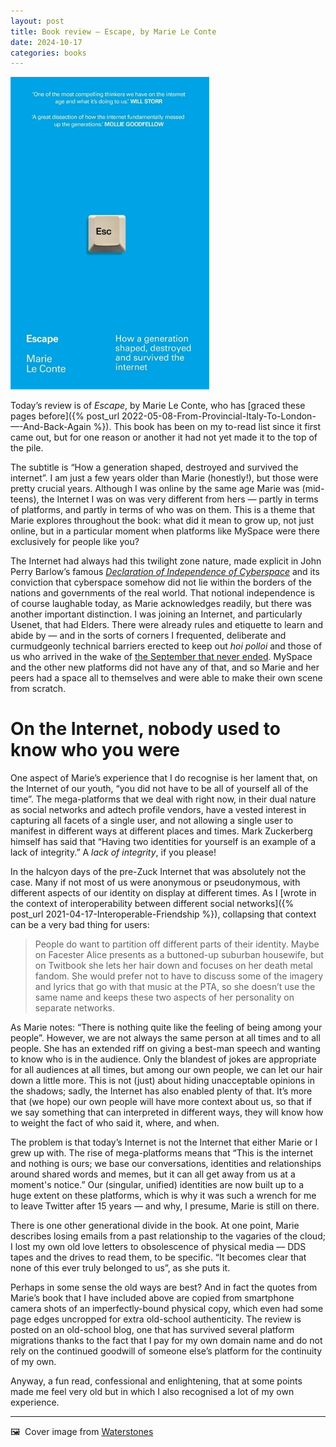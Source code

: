 ```yaml
---
layout: post
title: Book review — Escape, by Marie Le Conte
date: 2024-10-17
categories: books
---
```


![](/images/escape-cover.jpg)

Today’s review is of *Escape*, by Marie Le Conte, who has [graced these pages before]({% post_url 2022-05-08-From-Provincial-Italy-To-London-—-And-Back-Again %}). This book has been on my to-read list since it first came out, but for one reason or another it had not yet made it to the top of the pile.

The subtitle is “How a generation shaped, destroyed and survived the internet”. I am just a few years older than Marie (honestly!), but those were pretty crucial years. Although I was online by the same age Marie was (mid-teens), the Internet I was on was very different from hers — partly in terms of platforms, and partly in terms of who was on them. This is a theme that Marie explores throughout the book: what did it mean to grow up, not just online, but in a particular moment when platforms like MySpace were there exclusively for people like you?

The Internet had always had this twilight zone nature, made explicit in John Perry Barlow’s famous *[Declaration of Independence of Cyberspace](https://www.eff.org/cyberspace-independence)* and its conviction that cyberspace somehow did not lie within the borders of the nations and governments of the real world. That notional independence is of course laughable today, as Marie acknowledges readily, but there was another important distinction. I was joining an Internet, and particularly Usenet, that had Elders. There were already rules and etiquette to learn and abide by — and in the sorts of corners I frequented, deliberate and curmudgeonly technical barriers erected to keep out *hoi polloi* and those of us who arrived in the wake of [the September that never ended](https://en.wikipedia.org/wiki/Eternal_September). MySpace and the other new platforms did not have any of that, and so Marie and her peers had a space all to themselves and were able to make their own scene from scratch. 

# On the Internet, nobody used to know who you were

One aspect of Marie’s experience that I do recognise is her lament that, on the Internet of our youth, “you did not have to be all of yourself all of the time”. The mega-platforms that we deal with right now, in their dual nature as social networks and adtech profile vendors, have a vested interest in capturing all facets of a single user, and not allowing a single user to manifest in different ways at different places and times. Mark Zuckerberg himself has said that “Having two identities for yourself is an example of a lack of integrity.” A *lack of integrity*, if you please!

In the halcyon days of the pre-Zuck Internet that was absolutely not the case. Many if not most of us were anonymous or pseudonymous, with different aspects of our identity on display at different times. As I [wrote in the context of interoperability between different social networks]({% post_url 2021-04-17-Interoperable-Friendship %}), collapsing that context can be a very bad thing for users:

> People do want to partition off different parts of their identity. Maybe on Facester Alice presents as a buttoned-up suburban housewife, but on Twitbook she lets her hair down and focuses on her death metal fandom. She would prefer not to have to discuss some of the imagery and lyrics that go with that music at the PTA, so she doesn’t use the same name and keeps these two aspects of her personality on separate networks.

As Marie notes: “There is nothing quite like the feeling of being among your people”. However, we are not always the same person at all times and to all people. She has an extended riff on giving a best-man speech and wanting to know who is in the audience. Only the blandest of jokes are appropriate for all audiences at all times, but among our own people, we can let our hair down a little more. This is not (just) about hiding unacceptable opinions in the shadows; sadly, the Internet has also enabled plenty of that. It’s more that (we hope) our own people will have more context about us, so that if we say something that can interpreted in different ways, they will know how to weight the fact of who said it, where, and when. 

The problem is that today’s Internet is not the Internet that either Marie or I grew up with. The rise of mega-platforms means that “This is the internet and nothing is ours; we base our conversations, identities and relationships around shared words and memes, but it can all get away from us at a moment's notice.” Our (singular, unified) identities are now built up to a huge extent on these platforms, which is why it was such a wrench for me to leave Twitter after 15 years — and why, I presume, Marie is still on there. 

There is one other generational divide in the book. At one point, Marie describes losing emails from a past relationship to the vagaries of the cloud; I lost my own old love letters to obsolescence of physical media — DDS tapes and the drives to read them, to be specific. “It becomes clear that none of this ever truly belonged to us”, as she puts it. 

Perhaps in some sense the old ways are best? And in fact the quotes from Marie’s book that I have included above are copied from smartphone camera shots of an imperfectly-bound physical copy, which even had some page edges uncropped for extra old-school authenticity. The review is posted on an old-school blog, one that has survived several platform migrations thanks to the fact that I pay for my own domain name and do not rely on the continued goodwill of someone else’s platform for the continuity of my own. 

Anyway, a fun read, confessional and enlightening, that at some points made me feel very old but in which I also recognised a lot of my own experience.

***

🖼️  Cover image from [Waterstones](https://www.waterstones.com/book/escape/marie-le-conte/9781788705363)